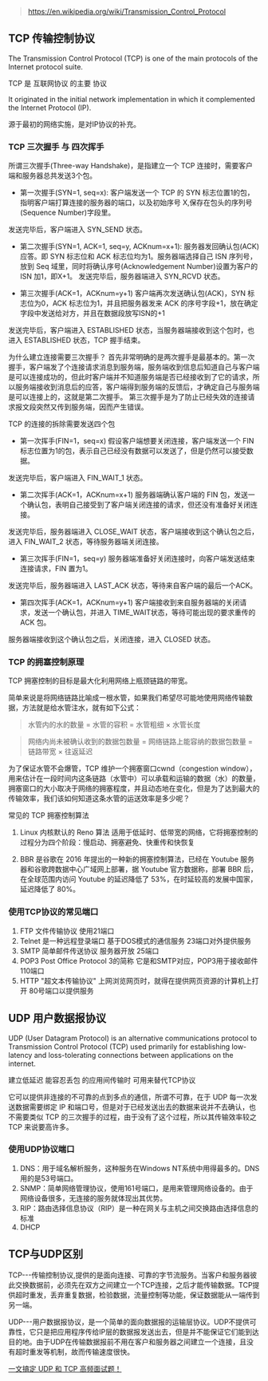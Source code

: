 > https://en.wikipedia.org/wiki/Transmission_Control_Protocol

## TCP 传输控制协议

The Transmission Control Protocol (TCP) is one of the main protocols of the Internet protocol suite.

TCP 是 互联网协议 的主要 协议

It originated in the initial network implementation in which it complemented the Internet Protocol (IP). 

源于最初的网络实施，是对IP协议的补充。

### TCP 三次握手 与 四次挥手

所谓三次握手(Three-way Handshake)，是指建立一个 TCP 连接时，需要客户端和服务器总共发送3个包。

* 第一次握手(SYN=1, seq=x):
客户端发送一个 TCP 的 SYN 标志位置1的包，指明客户端打算连接的服务器的端口，以及初始序号 X,保存在包头的序列号(Sequence Number)字段里。

发送完毕后，客户端进入 SYN_SEND 状态。

* 第二次握手(SYN=1, ACK=1, seq=y, ACKnum=x+1):
服务器发回确认包(ACK)应答。即 SYN 标志位和 ACK 标志位均为1。服务器端选择自己 ISN 序列号，放到 Seq 域里，同时将确认序号(Acknowledgement Number)设置为客户的 ISN 加1，即X+1。 发送完毕后，服务器端进入 SYN_RCVD 状态。

* 第三次握手(ACK=1，ACKnum=y+1)
客户端再次发送确认包(ACK)，SYN 标志位为0，ACK 标志位为1，并且把服务器发来 ACK 的序号字段+1，放在确定字段中发送给对方，并且在数据段放写ISN的+1

发送完毕后，客户端进入 ESTABLISHED 状态，当服务器端接收到这个包时，也进入 ESTABLISHED 状态，TCP 握手结束。

为什么建立连接需要三次握手？
首先非常明确的是两次握手是最基本的。第一次握手，客户端发了个连接请求消息到服务端，服务端收到信息后知道自己与客户端是可以连接成功的，但此时客户端并不知道服务端是否已经接收到了它的请求，所以服务端接收到消息后的应答，客户端得到服务端的反馈后，才确定自己与服务端是可以连接上的，这就是第二次握手。
第三次握手是为了防止已经失效的连接请求报文段突然又传到服务端，因而产生错误。

TCP 的连接的拆除需要发送四个包

* 第一次挥手(FIN=1，seq=x)
假设客户端想要关闭连接，客户端发送一个 FIN 标志位置为1的包，表示自己已经没有数据可以发送了，但是仍然可以接受数据。

发送完毕后，客户端进入 FIN_WAIT_1 状态。

* 第二次挥手(ACK=1，ACKnum=x+1)
服务器端确认客户端的 FIN 包，发送一个确认包，表明自己接受到了客户端关闭连接的请求，但还没有准备好关闭连接。

发送完毕后，服务器端进入 CLOSE_WAIT 状态，客户端接收到这个确认包之后，进入 FIN_WAIT_2 状态，等待服务器端关闭连接。

* 第三次挥手(FIN=1，seq=y)
服务器端准备好关闭连接时，向客户端发送结束连接请求，FIN 置为1。

发送完毕后，服务器端进入 LAST_ACK 状态，等待来自客户端的最后一个ACK。

* 第四次挥手(ACK=1，ACKnum=y+1)
客户端接收到来自服务器端的关闭请求，发送一个确认包，并进入 TIME_WAIT状态，等待可能出现的要求重传的 ACK 包。

服务器端接收到这个确认包之后，关闭连接，进入 CLOSED 状态。


### TCP 的拥塞控制原理

TCP 拥塞控制的目标是最大化利用网络上瓶颈链路的带宽。

简单来说是将网络链路比喻成一根水管，如果我们希望尽可能地使用网络传输数据，方法就是给水管注水，就有如下公式：

> 水管内的水的数量 = 水管的容积 = 水管粗细 × 水管长度

> 网络内尚未被确认收到的数据包数量 = 网络链路上能容纳的数据包数量 = 链路带宽 × 往返延迟

为了保证水管不会爆管，TCP 维护一个拥塞窗口cwnd（congestion window），用来估计在一段时间内这条链路（水管中）可以承载和运输的数据（水）的数量，拥塞窗口的大小取决于网络的拥塞程度，并且动态地在变化，但是为了达到最大的传输效率，我们该如何知道这条水管的运送效率是多少呢？

常见的 TCP 拥塞控制算法

1. Linux 内核默认的 Reno 算法
适用于低延时、低带宽的网络，它将拥塞控制的过程分为四个阶段：慢启动、拥塞避免、快重传和快恢复

2. BBR 
是谷歌在 2016 年提出的一种新的拥塞控制算法，已经在 Youtube 服务器和谷歌跨数据中心广域网上部署，据 Youtube 官方数据称，部署 BBR 后，在全球范围内访问 Youtube 的延迟降低了 53%，在时延较高的发展中国家，延迟降低了 80%。

### 使用TCP协议的常见端口

1. FTP 文件传输协议 使用21端口
2. Telnet 是一种远程登录端口 基于DOS模式的通信服务 23端口对外提供服务
3. SMTP 简单邮件传送协议 服务器开放 25端口
4. POP3 Post Office Protocol 3的简称 它是和SMTP对应，POP3用于接收邮件 110端口
5. HTTP "超文本传输协议" 上网浏览网页时，就得在提供网页资源的计算机上打开 80号端口以提供服务


## UDP 用户数据报协议

UDP (User Datagram Protocol) is an alternative communications protocol to Transmission Control Protocol (TCP) used primarily for establishing low-latency and loss-tolerating connections between applications on the internet.

建立低延迟 能容忍丢包 的应用间传输时 可用来替代TCP协议

它可以提供非连接的不可靠的点到多点的通信，所谓不可靠，在于 UDP 每一次发送数据需要绑定 IP 和端口号，但是对于已经发送出去的数据来说并不去确认，也不需要类似 TCP 的三次握手的过程，由于没有了这个过程，所以其传输效率较之 TCP 来说要高许多。

### 使用UDP协议端口

1. DNS：用于域名解析服务，这种服务在Windows NT系统中用得最多的。DNS用的是53号端口。
2. SNMP：简单网络管理协议，使用161号端口，是用来管理网络设备的。由于网络设备很多，无连接的服务就体现出其优势。
3. RIP：路由选择信息协议（RIP）是一种在网关与主机之间交换路由选择信息的标准
4. DHCP 


## TCP与UDP区别

TCP---传输控制协议,提供的是面向连接、可靠的字节流服务。当客户和服务器彼此交换数据前，必须先在双方之间建立一个TCP连接，之后才能传输数据。TCP提供超时重发，丢弃重复数据，检验数据，流量控制等功能，保证数据能从一端传到另一端。

UDP---用户数据报协议，是一个简单的面向数据报的运输层协议。UDP不提供可靠性，它只是把应用程序传给IP层的数据报发送出去，但是并不能保证它们能到达目的地。由于UDP在传输数据报前不用在客户和服务器之间建立一个连接，且没有超时重发等机制，故而传输速度很快。


[一文搞定 UDP 和 TCP 高频面试题！](https://zhuanlan.zhihu.com/p/108822858)






